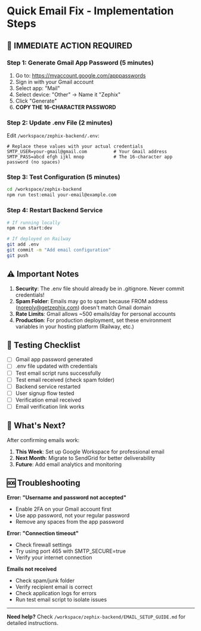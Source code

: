 # Quick Email Fix - Implementation Steps

## 🚨 IMMEDIATE ACTION REQUIRED

### Step 1: Generate Gmail App Password (5 minutes)
1. Go to: https://myaccount.google.com/apppasswords
2. Sign in with your Gmail account
3. Select app: "Mail"
4. Select device: "Other" → Name it "Zephix"
5. Click "Generate"
6. **COPY THE 16-CHARACTER PASSWORD**

### Step 2: Update .env File (2 minutes)
Edit `/workspace/zephix-backend/.env`:

```env
# Replace these values with your actual credentials
SMTP_USER=your-gmail@gmail.com          # Your Gmail address
SMTP_PASS=abcd efgh ijkl mnop           # The 16-character app password (no spaces)
```

### Step 3: Test Configuration (5 minutes)
```bash
cd /workspace/zephix-backend
npm run test:email your-email@example.com
```

### Step 4: Restart Backend Service
```bash
# If running locally
npm run start:dev

# If deployed on Railway
git add .env
git commit -m "Add email configuration"
git push
```

## ⚠️ Important Notes

1. **Security**: The .env file should already be in .gitignore. Never commit credentials!
2. **Spam Folder**: Emails may go to spam because FROM address (noreply@getzephix.com) doesn't match Gmail domain
3. **Rate Limits**: Gmail allows ~500 emails/day for personal accounts
4. **Production**: For production deployment, set these environment variables in your hosting platform (Railway, etc.)

## 🧪 Testing Checklist

- [ ] Gmail app password generated
- [ ] .env file updated with credentials
- [ ] Test email script runs successfully
- [ ] Test email received (check spam folder)
- [ ] Backend service restarted
- [ ] User signup flow tested
- [ ] Verification email received
- [ ] Email verification link works

## 🚀 What's Next?

After confirming emails work:
1. **This Week**: Set up Google Workspace for professional email
2. **Next Month**: Migrate to SendGrid for better deliverability
3. **Future**: Add email analytics and monitoring

## 🆘 Troubleshooting

**Error: "Username and password not accepted"**
- Enable 2FA on your Gmail account first
- Use app password, not your regular password
- Remove any spaces from the app password

**Error: "Connection timeout"**
- Check firewall settings
- Try using port 465 with SMTP_SECURE=true
- Verify your internet connection

**Emails not received**
- Check spam/junk folder
- Verify recipient email is correct
- Check application logs for errors
- Run test email script to isolate issues

---

**Need help?** Check `/workspace/zephix-backend/EMAIL_SETUP_GUIDE.md` for detailed instructions.